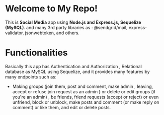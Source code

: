 # Welcome to My Repo!

This is **Social Media** app using **Node.js and Express.js, Sequelize (MySQL)**.
and many 3rd party libraries as : @sendgrid/mail, express-validator, jsonwebtoken, and others.

# Functionalities

Basically this app has Authentication and Authorization , Relational database as MySQL using Sequelize, and it provides many features by many endpoints such as:

- Making groups (join them, post and comment, make admin , leaving, accept or refuse join request as an admin ) or delete or edit groups (if you're an admin) , be friends, friend requests (accept or reject) or even unfriend, block or unblock, make posts and comment (or make reply on comment) or like them, and edit or delete posts.
